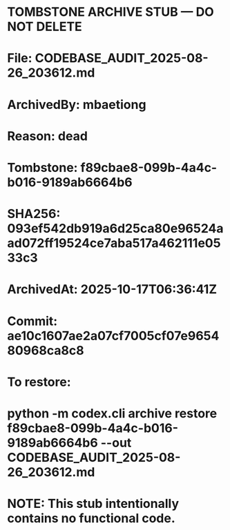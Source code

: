 # TOMBSTONE ARCHIVE STUB — DO NOT DELETE
# File: CODEBASE_AUDIT_2025-08-26_203612.md
# ArchivedBy: mbaetiong
# Reason: dead
# Tombstone: f89cbae8-099b-4a4c-b016-9189ab6664b6
# SHA256: 093ef542db919a6d25ca80e96524aad072ff19524ce7aba517a462111e0533c3
# ArchivedAt: 2025-10-17T06:36:41Z
# Commit: ae10c1607ae2a07cf7005cf07e965480968ca8c8
#
# To restore:
#   python -m codex.cli archive restore f89cbae8-099b-4a4c-b016-9189ab6664b6 --out CODEBASE_AUDIT_2025-08-26_203612.md
#
# NOTE: This stub intentionally contains no functional code.
